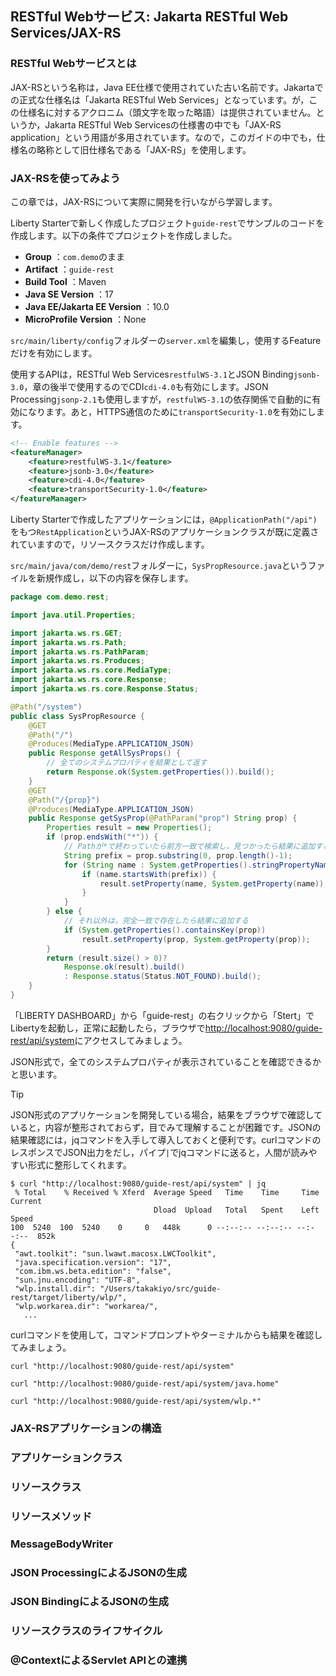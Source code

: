 ## RESTful Webサービス: Jakarta RESTful Web Services/JAX-RS

### RESTful Webサービスとは



JAX-RSという名称は，Java EE仕様で使用されていた古い名前です。Jakartaでの正式な仕様名は「Jakarta RESTful Web Services」となっています。が，この仕様名に対するアクロニム（頭文字を取った略語）は提供されていません。というか，Jakarta RESTful Web Servicesの仕様書の中でも「JAX-RS application」という用語が多用されています。なので，このガイドの中でも，仕様名の略称として旧仕様名である「JAX-RS」を使用します。

### JAX-RSを使ってみよう

この章では，JAX-RSについて実際に開発を行いながら学習します。

Liberty Starterで新しく作成したプロジェクト`guide-rest`でサンプルのコードを作成します。以下の条件でプロジェクトを作成しました。

- **Group** ：`com.demo`のまま
- **Artifact** ：`guide-rest`
- **Build Tool** ：Maven
- **Java SE Version** ：17
- **Java EE/Jakarta EE Version** ：10.0
- **MicroProfile Version** ：None

`src/main/liberty/config`フォルダーの`server.xml`を編集し，使用するFeatureだけを有効にします。

使用するAPIは，RESTful Web Services`restfulWS-3.1`とJSON Binding`jsonb-3.0`，章の後半で使用するのでCDI`cdi-4.0`も有効にします。JSON Processing`jsonp-2.1`も使用しますが，`restfulWS-3.1`の依存関係で自動的に有効になります。あと，HTTPS通信のために`transportSecurity-1.0`を有効にします。

``` xml
<!-- Enable features -->
<featureManager>
    <feature>restfulWS-3.1</feature>
    <feature>jsonb-3.0</feature>
    <feature>cdi-4.0</feature>
    <feature>transportSecurity-1.0</feature>
</featureManager>
```

Liberty Starterで作成したアプリケーションには，`@ApplicationPath("/api")`をもつ`RestApplication`というJAX-RSのアプリケーションクラスが既に定義されていますので，リソースクラスだけ作成します。

`src/main/java/com/demo/rest`フォルダーに，`SysPropResource.java`というファイルを新規作成し，以下の内容を保存します。

``` java
package com.demo.rest;

import java.util.Properties;

import jakarta.ws.rs.GET;
import jakarta.ws.rs.Path;
import jakarta.ws.rs.PathParam;
import jakarta.ws.rs.Produces;
import jakarta.ws.rs.core.MediaType;
import jakarta.ws.rs.core.Response;
import jakarta.ws.rs.core.Response.Status;

@Path("/system")
public class SysPropResource {
    @GET
    @Path("/")
    @Produces(MediaType.APPLICATION_JSON)
    public Response getAllSysProps() {
        // 全てのシステムプロパティを結果として返す
        return Response.ok(System.getProperties()).build();
    }
    @GET
    @Path("/{prop}")
    @Produces(MediaType.APPLICATION_JSON)
    public Response getSysProp(@PathParam("prop") String prop) {
        Properties result = new Properties();
        if (prop.endsWith("*")) {
            // Pathが*で終わっていたら前方一致で検索し，見つかったら結果に追加する
            String prefix = prop.substring(0, prop.length()-1);
            for (String name : System.getProperties().stringPropertyNames()) {
                if (name.startsWith(prefix)) {
                    result.setProperty(name, System.getProperty(name));
                }
            }
        } else {
            // それ以外は，完全一致で存在したら結果に追加する
            if (System.getProperties().containsKey(prop))
                result.setProperty(prop, System.getProperty(prop));
        }
        return (result.size() > 0)? 
            Response.ok(result).build() 
            : Response.status(Status.NOT_FOUND).build();
    }
}
```

「LIBERTY DASHBOARD」から「guide-rest」の右クリックから「Stert」でLibertyを起動し，正常に起動したら，ブラウザで[http://localhost:9080/guide-rest/api/system](http://localhost:9080/guide-rest/api/system)にアクセスしてみましょう。

JSON形式で，全てのシステムプロパティが表示されていることを確認できるかと思います。

>[!TIP]
>JSON形式のアプリケーションを開発している場合，結果をブラウザで確認していると，内容が整形されておらず，目でみて理解することが困難です。JSONの結果確認には，jqコマンドを入手して導入しておくと便利です。curlコマンドのレスポンスでJSON出力をだし，パイプ`|`でjqコマンドに送ると，人間が読みやすい形式に整形してくれます。
>
>``` terminal
>$ curl "http://localhost:9080/guide-rest/api/system" | jq
>  % Total    % Received % Xferd  Average Speed   Time    Time     Time  Current
>                                 Dload  Upload   Total   Spent    Left  Speed
>100  5240  100  5240    0     0   448k      0 --:--:-- --:--:-- --:--:--  852k
>{
>  "awt.toolkit": "sun.lwawt.macosx.LWCToolkit",
>  "java.specification.version": "17",
>  "com.ibm.ws.beta.edition": "false",
>  "sun.jnu.encoding": "UTF-8",
>  "wlp.install.dir": "/Users/takakiyo/src/guide-rest/target/liberty/wlp/",
>  "wlp.workarea.dir": "workarea/",
>    ...
>```

curlコマンドを使用して，コマンドプロンプトやターミナルからも結果を確認してみましょう。

```
curl "http://localhost:9080/guide-rest/api/system"
```

```
curl "http://localhost:9080/guide-rest/api/system/java.home"
```

```
curl "http://localhost:9080/guide-rest/api/system/wlp.*"
```

### JAX-RSアプリケーションの構造

### アプリケーションクラス

### リソースクラス

### リソースメソッド

### MessageBodyWriter

### JSON ProcessingによるJSONの生成

### JSON BindingによるJSONの生成

### リソースクラスのライフサイクル

### @ContextによるServlet APIとの連携

